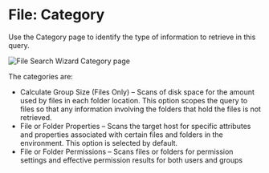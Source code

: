 # File: Category

Use the Category page to identify the type of information to retrieve in this query.

![File Search Wizard Category page](/img/product_docs/accessanalyzer/enterpriseauditor/admin/datacollector/adinventory/category.png)

The categories are:

- Calculate Group Size (Files Only) – Scans of disk space for the amount used by files in each folder location. This option scopes the query to files so that any information involving the folders that hold the files is not retrieved.
- File or Folder Properties – Scans the target host for specific attributes and properties associated with certain files and folders in the environment. This option is selected by default.
- File or Folder Permissions – Scans files or folders for permission settings and effective permission results for both users and groups
